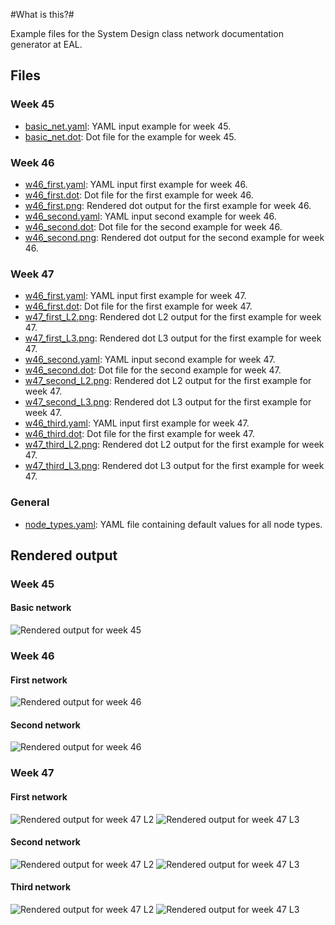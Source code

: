 #What is this?#

Example files for the System Design class network documentation generator at EAL.

## Files ##

### Week 45 ##

 * [basic_net.yaml](basic_net.yaml): YAML input example for week 45.
 * [basic_net.dot](basic_net.dot): Dot file for the example for week 45.

### Week 46 ##

 * [w46_first.yaml](w46_first.yaml): YAML input first example for week 46.
 * [w46_first.dot](w46_first.dot): Dot file for the first example for week 46.
 * [w46_first.png](basic_net.dot): Rendered dot output for the first example for week 46.
 * [w46_second.yaml](w46_first.png): YAML input second example for week 46.
 * [w46_second.dot](w46_second.dot): Dot file for the second example for week 46.
 * [w46_second.png](w46_second.png):  Rendered dot output for the second example for week 46.

### Week 47 ##

 * [w46_first.yaml](w46_first.yaml): YAML input first example for week 47.
 * [w46_first.dot](w46_first.dot): Dot file for the first example for week 47.
 * [w47_first_L2.png](w47_first_L2.png): Rendered dot L2 output for the first example for week 47.
 * [w47_first_L3.png](w47_first_L3.png): Rendered dot L3 output for the first example for week 47.
 * [w46_second.yaml](w46_first.png): YAML input second example for week 47.
 * [w46_second.dot](w46_second.dot): Dot file for the second example for week 47.
 * [w47_second_L2.png](w47_second_L2.png): Rendered dot L2 output for the first example for week 47.
 * [w47_second_L3.png](w47_second_L3.png): Rendered dot L3 output for the first example for week 47.
 * [w46_third.yaml](w46_third.yaml): YAML input first example for week 47.
 * [w46_third.dot](w46_third.dot): Dot file for the first example for week 47.
 * [w47_third_L2.png](w47_third_L2.png): Rendered dot L2 output for the first example for week 47.
 * [w47_third_L3.png](w47_third_L3.png): Rendered dot L3 output for the first example for week 47.

### General ###

 * [node_types.yaml](node_types.yaml): YAML file containing default values for all node
									   types.

## Rendered output ##

### Week 45 ###

#### Basic network ####
![Rendered output for week 45](basic_net.png)

### Week 46 ###

#### First network ####
![Rendered output for week 46](w46_first.png)

#### Second network ####
![Rendered output for week 46](w46_second.png)

### Week 47 ###

#### First network ####
![Rendered output for week 47 L2](w47_first_L2.png)
![Rendered output for week 47 L3](w47_first_L3.png)

#### Second network ####
![Rendered output for week 47 L2](w47_second_L2.png)
![Rendered output for week 47 L3](w47_second_L3.png)

#### Third network ####
![Rendered output for week 47 L2](w47_third_L2.png)
![Rendered output for week 47 L3](w47_third_L3.png)



